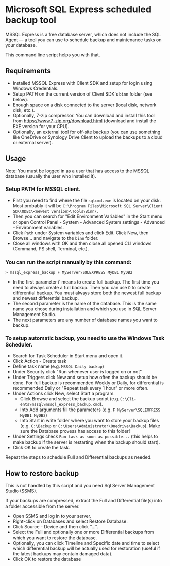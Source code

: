 Microsoft SQL Express scheduled backup tool
===========================================

MSSQL Express is a free database server, which does not include the SQL Agent — a tool you can use to schedule backup and maintenance tasks on your database.

This command line script helps you with that.

## Requirements

* Installed MSSQL Express with Client SDK and setup for login using Windows Credentials.
* Setup PATH on the current version of Client SDK's `binn` folder (see below).
* Enough space on a disk connected to the server (local disk, network disk, etc.).
* Optionally, 7-zip compressor. You can download and install this tool from https://www.7-zip.org/download.html (download and install the EXE version for your CPU).
* Optionally, an external tool for off-site backup (you can use something like OneDrive or Synology Drive Client to upload the backups to a cloud or external server).

## Usage

Note: You must be logged in as a user that has access to the MSSQL database (usually the user who installed it).

### Setup PATH for MSSQL client.

* First you need to find where the file `sqlcmd.exe` is located on your disk. Most probably it will be `C:\Program Files\Microsoft SQL Server\Client SDK\ODBC\<newest version>\Tools\Binn\`.
* Then you can search for "Edit Environment Variables" in the Start menu or open Control Panel - System - Advanced System settings - Advanced - Environment variables.
* Click `Path` under System variables and click Edit. Click New, then Browse... and navigate to the `binn` folder.
* Close all windows with OK and then close all opened CLI windows (Command, PS shell, Terminal, etc.).

### You can run the script manually by this command:
```> mssql_express_backup F MyServer\SQLEXPRESS MyDB1 MyDB2```
* In the first parameter `F` means to create full backup. The first time you need to always create a full backup. Then you can use `D` to create differential backup. You must always store both the newest full backup and newest differential backup. 
* The second parameter is the name of the database. This is the same name you chose during installation and which you use in SQL Server Management Studio.
* The next parameters are any number of database names you want to backup.

### To setup automatic backup, you need to use the Windows Task Scheduler.

* Search for Task Scheduler in Start menu and open it.
* Click Action - Create task
* Define task name (e.g. `MSSQL Daily backup`)
* Under Security click "Run whenever user is logged on or not"
* Under Triggers click New and setup how often the backup should be done. For full backup is recommended Weekly or Daily, for differential is recommended Daily or "Repeat task every 1 hour" or more often. 
* Under Actions click New, select Start a program.
    * Click Browse and select the backup script (e.g. `C:\Cli-ents\mssql\mssql_express_backup.cmd`).
    * Into Add arguments fill the parameters (e.g. `F MyServer\SQLEXPRESS MyDB1 MyDB2`)
    * Into Start in write folder where you want to store your backup files (e.g. `C:\Backup` or `C:\Users\Administrator\Onedrive\Backup`). Make sure the Database provess has access to this folder! 
* Under Settings check `Run task as soon as possible...` (this helps to make backup if the server is restarting when the backup should start).
* Click OK to create the task.

Repeat the steps to schedule Full and Differential backups as needed. 

## How to restore backup

This is not handled by this script and you need Sql Server Management Studio (SSMS). 

If your backups are compressed, extract the Full and Differential file(s) into a folder accessible from the server.

* Open SSMS and log in to your server.
* Right-click on Databases and select Restore Database.
* Click Source - Device and then click "...".
* Select the Full and optionally one or more Differential backups from which you want to restore the database.
* Optionally, you can click Timeline and Specific date and time to select which differential backup will be actually used for restoration (useful if the latest backups may contain damaged data).
* Click OK to restore the database
